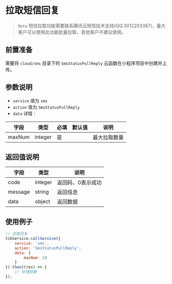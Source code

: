 # 拉取短信回复

> `Note` 短信拉取功能需要联系腾讯云短信技术支持(QQ:3012203387)，量大客户可以使用此功能批量拉取，其他客户不建议使用。

## 前置准备

需要将 `cloud/sms` 目录下的 `SmsStatusPullReply` 云函数在小程序项目中创建并上传。

## 参数说明

* `service` 值为 `sms`
* `action` 值为 `SmsStatusPullReply`
* `data` 详情：

| 字段 | 类型 | 必填 | 默认值 | 说明
| --- | --- | --- | --- | ---
| maxNum | integer | 是 | | 最大拉取数量

## 返回值说明

 字段 | 类型 | 说明
| --- | --- | ---
| code | integer | 返回码，0表示成功
| message | string | 返回信息
| data | object | 返回数据

## 使用例子

```js
// 拉取回复
tcbService.callService({
    service: 'sms',
    action: 'SmsStatusPullReply',
    data: {
        maxNum: 10
    }
}).then((res) => {
    // 处理结果
});
```
